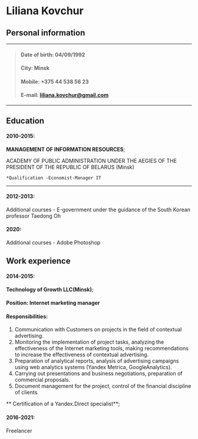 Liliana Kovchur
========================

## Personal information

-------------------     -------------------
> #### Date of birth:     04/09/1992   
> #### City:              Minsk   
> #### Mobile:            +375 44 538 56 23   
> #### E-mail:            liliana.kovchur@gmail.com
-------------------     -------------------
 
Education
---------

#### 2010-2015:  

**MANAGEMENT OF INFORMATION RESOURCES**;

ACADEMY OF PUBLIC ADMINISTRATION UNDER THE AEGIES OF THE PRESIDENT OF THE REPUBLIC OF BELARUS  (Minsk)

    *Qualification -Economist-Manager IT

****

#### 2012-2013: 
Additional courses - Е-government  under the guidance of the South Korean professor Taedong Oh


#### 2020: 
Additional courses - Adobe Photoshop

Work experience
---------

#### 2014-2015:  

**Technology of Growth LLC(Minsk)**;
  
#### Position: Internet marketing manager

#### Responsibilities: 
1. Communication with Customers on projects in the field of contextual advertising.
2. Monitoring the implementation of project tasks, analyzing the effectiveness of the Internet marketing tools, making recommendations to increase the effectiveness of contextual advertising.
3. Preparation of analytical reports, analysis of advertising campaigns using web analytics systems (Yandex Metrica, GoogleAnalytics).
4. Carrying out presentations and business negotiations, preparation of commercial proposals.
5. Document management for the project, control of the financial discipline of clients.

** Сertification of a Yandex.Direct specialist**;

#### 2016-2021: 
Freelancer
 
